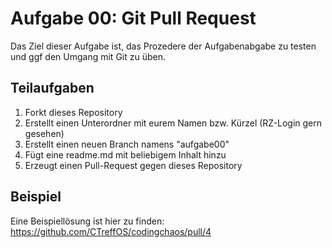 Aufgabe 00: Git Pull Request
============================

Das Ziel dieser Aufgabe ist, das Prozedere der Aufgabenabgabe zu testen und ggf
den Umgang mit Git zu üben.


Teilaufgaben
------------

1. Forkt dieses Repository
2. Erstellt einen Unterordner mit eurem Namen bzw. Kürzel (RZ-Login gern gesehen)
3. Erstellt einen neuen Branch namens "aufgabe00"
4. Fügt eine readme.md mit beliebigem Inhalt hinzu
5. Erzeugt einen Pull-Request gegen dieses Repository


Beispiel
--------

Eine Beispiellösung ist hier zu finden:
https://github.com/CTreffOS/codingchaos/pull/4
